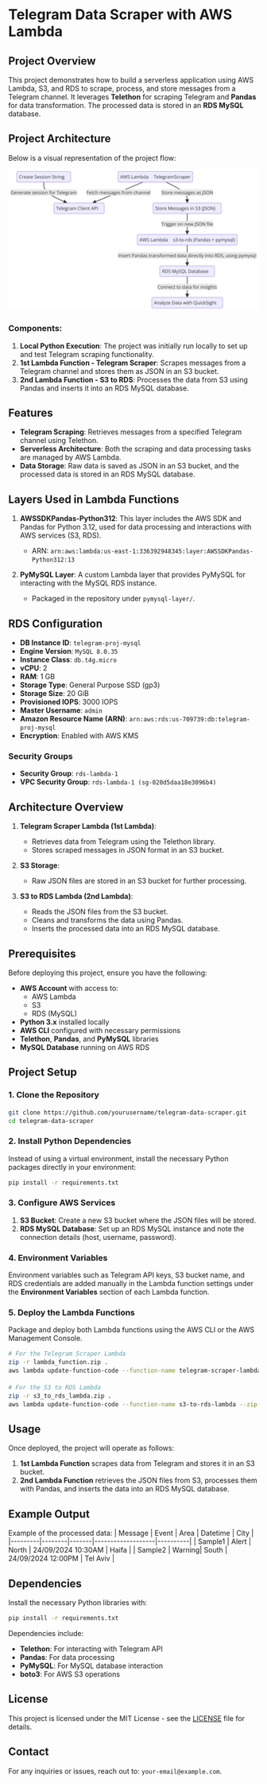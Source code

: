 
# Telegram Data Scraper with AWS Lambda

## Project Overview
This project demonstrates how to build a serverless application using AWS Lambda, S3, and RDS to scrape, process, and store messages from a Telegram channel. It leverages **Telethon** for scraping Telegram and **Pandas** for data transformation. The processed data is stored in an **RDS MySQL** database.

## Project Architecture

Below is a visual representation of the project flow:

![Architecture Diagram](images/diagram.png)


### Components:
1. **Local Python Execution**: The project was initially run locally to set up and test Telegram scraping functionality.
2. **1st Lambda Function - Telegram Scraper**: Scrapes messages from a Telegram channel and stores them as JSON in an S3 bucket.
3. **2nd Lambda Function - S3 to RDS**: Processes the data from S3 using Pandas and inserts it into an RDS MySQL database.

## Features
- **Telegram Scraping**: Retrieves messages from a specified Telegram channel using Telethon.
- **Serverless Architecture**: Both the scraping and data processing tasks are managed by AWS Lambda.
- **Data Storage**: Raw data is saved as JSON in an S3 bucket, and the processed data is stored in an RDS MySQL database.

## Layers Used in Lambda Functions

1. **AWSSDKPandas-Python312**: This layer includes the AWS SDK and Pandas for Python 3.12, used for data processing and interactions with AWS services (S3, RDS).
   - ARN: `arn:aws:lambda:us-east-1:336392948345:layer:AWSSDKPandas-Python312:13`

2. **PyMySQL Layer**: A custom Lambda layer that provides PyMySQL for interacting with the MySQL RDS instance.
   - Packaged in the repository under `pymysql-layer/`.

## RDS Configuration

- **DB Instance ID**: `telegram-proj-mysql`
- **Engine Version**: `MySQL 8.0.35`
- **Instance Class**: `db.t4g.micro`
- **vCPU**: 2
- **RAM**: 1 GB
- **Storage Type**: General Purpose SSD (gp3)
- **Storage Size**: 20 GiB
- **Provisioned IOPS**: 3000 IOPS
- **Master Username**: `admin`
- **Amazon Resource Name (ARN)**: `arn:aws:rds:us-709739:db:telegram-proj-mysql`
- **Encryption**: Enabled with AWS KMS

### Security Groups

- **Security Group**: `rds-lambda-1`
- **VPC Security Group**: `rds-lambda-1 (sg-020d5daa18e3096b4)`

## Architecture Overview

1. **Telegram Scraper Lambda (1st Lambda)**:
   - Retrieves data from Telegram using the Telethon library.
   - Stores scraped messages in JSON format in an S3 bucket.

2. **S3 Storage**:
   - Raw JSON files are stored in an S3 bucket for further processing.

3. **S3 to RDS Lambda (2nd Lambda)**:
   - Reads the JSON files from the S3 bucket.
   - Cleans and transforms the data using Pandas.
   - Inserts the processed data into an RDS MySQL database.

## Prerequisites
Before deploying this project, ensure you have the following:
- **AWS Account** with access to:
  - AWS Lambda
  - S3
  - RDS (MySQL)
- **Python 3.x** installed locally
- **AWS CLI** configured with necessary permissions
- **Telethon**, **Pandas**, and **PyMySQL** libraries
- **MySQL Database** running on AWS RDS

## Project Setup

### 1. Clone the Repository
```bash
git clone https://github.com/yourusername/telegram-data-scraper.git
cd telegram-data-scraper
```

### 2. Install Python Dependencies
Instead of using a virtual environment, install the necessary Python packages directly in your environment:
```bash
pip install -r requirements.txt
```

### 3. Configure AWS Services
1. **S3 Bucket**: Create a new S3 bucket where the JSON files will be stored.
2. **RDS MySQL Database**: Set up an RDS MySQL instance and note the connection details (host, username, password).

### 4. Environment Variables
Environment variables such as Telegram API keys, S3 bucket name, and RDS credentials are added manually in the Lambda function settings under the **Environment Variables** section of each Lambda function.

### 5. Deploy the Lambda Functions
Package and deploy both Lambda functions using the AWS CLI or the AWS Management Console.

```bash
# For the Telegram Scraper Lambda
zip -r lambda_function.zip .
aws lambda update-function-code --function-name telegram-scraper-lambda --zip-file fileb://lambda_function.zip

# For the S3 to RDS Lambda
zip -r s3_to_rds_lambda.zip .
aws lambda update-function-code --function-name s3-to-rds-lambda --zip-file fileb://s3_to_rds_lambda.zip
```

## Usage
Once deployed, the project will operate as follows:
1. **1st Lambda Function** scrapes data from Telegram and stores it in an S3 bucket.
2. **2nd Lambda Function** retrieves the JSON files from S3, processes them with Pandas, and inserts the data into an RDS MySQL database.

## Example Output
Example of the processed data:
| Message | Event  | Area  | Datetime          | City     |
|---------|--------|-------|-------------------|----------|
| Sample1 | Alert  | North | 24/09/2024 10:30AM | Haifa    |
| Sample2 | Warning| South | 24/09/2024 12:00PM | Tel Aviv |

## Dependencies
Install the necessary Python libraries with:
```bash
pip install -r requirements.txt
```

Dependencies include:
- **Telethon**: For interacting with Telegram API
- **Pandas**: For data processing
- **PyMySQL**: For MySQL database interaction
- **boto3**: For AWS S3 operations

## License
This project is licensed under the MIT License - see the [LICENSE](LICENSE) file for details.

## Contact
For any inquiries or issues, reach out to: `your-email@example.com`.
